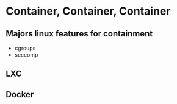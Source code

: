# Container, Container, Container

## Majors linux features for containment

- cgroups 
- seccomp

## LXC

## Docker
